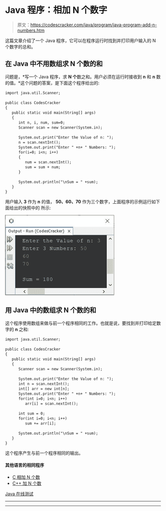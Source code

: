 # Java 程序：相加 N 个数字

> 原文：<https://codescracker.com/java/program/java-program-add-n-numbers.htm>

这篇文章介绍了一个 Java 程序，它可以在程序运行时找到并打印用户输入的 N 个数字的总和。

## 在 Java 中不用数组求 N 个数的和

问题是，*写一个 Java 程序，求 **N 个**数之和。用户必须在运行时接收到 **n** 和 **n** 数 的值。*这个问题的答案，是下面这个程序给出的:

```
import java.util.Scanner;

public class CodesCracker
{
   public static void main(String[] args)
   {
      int n, i, num, sum=0;
      Scanner scan = new Scanner(System.in);

      System.out.print("Enter the Value of n: ");
      n = scan.nextInt();
      System.out.print("Enter " +n+ " Numbers: ");
      for(i=0; i<n; i++)
      {
         num = scan.nextInt();
         sum = sum + num;
      }

      System.out.println("\nSum = " +sum);
   }
}
```

用户输入 **3** 作为 **n** 的值， **50、60、70** 作为三个数字，上面程序的示例运行如下面给出的快照中的 所示:

![Java Program add n numbers](img/2217a49153aa1beb171c84187058d573.png)

## 用 Java 中的数组求 N 个数的和

这个程序使用数组来做与前一个程序相同的工作。也就是说，要找到并打印给定数字的 **n** 之和:

```
import java.util.Scanner;

public class CodesCracker
{
   public static void main(String[] args)
   {
      Scanner scan = new Scanner(System.in);

      System.out.print("Enter the Value of n: ");
      int n = scan.nextInt();
      int[] arr = new int[n];
      System.out.print("Enter " +n+ " Numbers: ");
      for(int i=0; i<n; i++)
         arr[i] = scan.nextInt();

      int sum = 0;
      for(int i=0; i<n; i++)
         sum += arr[i];

      System.out.println("\nSum = " +sum);
   }
}
```

这个程序产生与前一个程序相同的输出。

#### 其他语言的相同程序

*   [C 相加 N 个数](/c/program/c-program-add-n-numbers.htm)
*   [C++ 加 N 个数](/cpp/program/cpp-program-add-n-numbers.htm)

[Java 在线测试](/exam/showtest.php?subid=1)

* * *

* * *